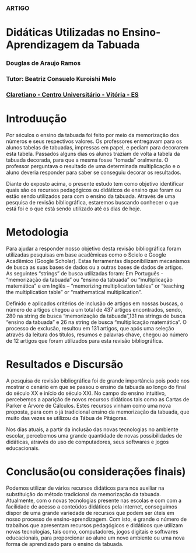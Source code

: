 ### ARTIGO
# Didáticas Utilizadas no Ensino-Aprendizagem da Tabuada
### Douglas de Araujo Ramos
### Tutor: Beatriz Consuelo Kuroishi Melo
### [Claretiano - Centro Universitário - Vitória - ES](https://claretiano.edu.br/)

# Introduução
Por séculos o ensino da tabuada foi feito por meio da memorização dos números e seus respectivos valores. Os professores entregavam para os alunos tabelas de tabuadas, impressas em papel, e pediam para decorarem esta tabela. Passados alguns dias os alunos traziam de volta a tabela da tabuada decorada, para que a mesma fosse “tomada” oralmente. O professor perguntava o resultado de uma determinada multiplicação e o aluno deveria responder para saber se conseguiu decorar os resultados.

Diante do exposto acima, o presente estudo tem como objetivo identificar quais são os recursos pedagógicos ou didáticos de ensino que foram ou estão sendo utilizados para com o ensino da tabuada. Através de uma pesquisa de revisão bibliográfica, estaremos buscando conhecer o que está foi e o que está sendo utilizado até os dias de hoje.
                    
# Metodologia
 Para ajudar a responder nosso objetivo desta revisão bibliográfica foram utilizadas pesquisas em base acadêmicas como o Scielo e Google Acadêmico (Google Scholar). Estas ferramentas disponibilizam mecanismos de busca as suas bases de dados ou a outras bases de dados de artigos. As seguintes “strings” de busca utilizadas foram: Em Português - “memorização da tabuada” ou “ensino da tabuada” ou “multiplicação matemática” e em Inglês – “memorizing multiplication tables” or “teaching the multiplication table” or “mathematical multiplication”. 
 
Definido e aplicados critérios de inclusão de artigos em nossas buscas, o número de artigos chegou a um total de 437 artigos encontrados, sendo, 280 na string de busca “memorização da tabuada”,131 na strings de busca “ensino da tabuada” e 26 na string de busca “multiplicação matemática”. O processo de exclusão, resultou em 131 artigos, que após uma seleção através da leitura dos títulos, resumos e palavras chave, chegou ao número de 12 artigos que foram utilizados para esta revisão bibliográfica.

# Resultados e Discursão
A pesquisa de revisão bibliográfica foi de grande importância pois pode nos mostrar o cenário em que se passou o ensino da tabuada ao longo do final do século XX e início do século XXI. No campo do ensino intuitivo, percebemos a aparição de novos recursos didáticos tais como as Cartas de Parker e Árvore de Cálculos. Estes recursos vinham como uma nova proposta, para com o já tradicional ensino da memorização da tabuada, que muito das vezes se utilizou da Tábua de Pitágoras.
                            
Nos dias atuais, a partir da inclusão das novas tecnologias no ambiente escolar, percebemos uma grande quantidade de novas possibilidades de didáticas, através do uso de computadores, seus softwares e jogos educacionais.

# Conclusão(ou considerações finais)
Podemos utilizar de vários recursos didáticos para nos auxiliar na substituição do método tradicional da memorização da tabuada. Atualmente, com o novas tecnologias presente nas escolas e com com a facilidade de acesso a conteúdos didáticos pela internet, conseguimos dispor de uma grande variedade de recursos que podem ser úteis em nosso processo de ensino-aprendizagem. Com isto, é grande o número de trabalhos que apresentam recursos pedagógicos e didáticos que utilizam novas tecnologias, tais como, computadores, jogos digitais e softwares educacionais, para proporcionar ao aluno um novo ambiente ou uma nova forma de aprendizado para o ensino da tabuada.
